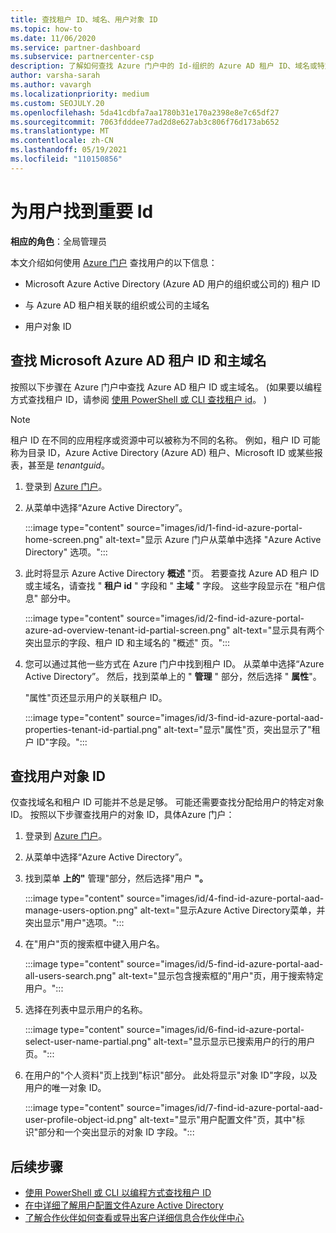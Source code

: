 ```yaml
---
title: 查找租户 ID、域名、用户对象 ID
ms.topic: how-to
ms.date: 11/06/2020
ms.service: partner-dashboard
ms.subservice: partnercenter-csp
description: 了解如何查找 Azure 门户中的 Id-组织的 Azure AD 租户 ID、域名或特定用户对象 ID。 某些任务需要此信息。
author: varsha-sarah
ms.author: vavargh
ms.localizationpriority: medium
ms.custom: SEOJULY.20
ms.openlocfilehash: 5da41cdbfa7aa1780b31e170a2398e8e7c65df27
ms.sourcegitcommit: 7063fdddee77ad2d8e627ab3c806f76d173ab652
ms.translationtype: MT
ms.contentlocale: zh-CN
ms.lasthandoff: 05/19/2021
ms.locfileid: "110150856"
---
```

# <a name="locate-important-ids-for-a-user"></a>为用户找到重要 Id

**相应的角色**：全局管理员

本文介绍如何使用 [Azure 门户](https://portal.azure.com/) 查找用户的以下信息：

- Microsoft Azure Active Directory (Azure AD 用户的组织或公司的) 租户 ID

- 与 Azure AD 租户相关联的组织或公司的主域名

- 用户对象 ID

## <a name="find-the-microsoft-azure-ad-tenant-id-and-primary-domain-name"></a>查找 Microsoft Azure AD 租户 ID 和主域名

按照以下步骤在 Azure 门户中查找 Azure AD 租户 ID 或主域名。  (如果要以编程方式查找租户 ID，请参阅 [使用 PowerShell 或 CLI 查找租户 id](/azure/active-directory/fundamentals/active-directory-how-to-find-tenant#find-tenant-id-with-powershell)。 ) 

> [!NOTE]
> 租户 ID 在不同的应用程序或资源中可以被称为不同的名称。 例如，租户 ID 可能称为目录 ID，Azure Active Directory (Azure AD) 租户、Microsoft ID 或某些报表，甚至是 *tenantguid*。

1. 登录到 [Azure 门户](https://portal.azure.com/)。

2. 从菜单中选择“Azure Active Directory”。

   :::image type="content" source="images/id/1-find-id-azure-portal-home-screen.png" alt-text="显示 Azure 门户从菜单中选择 &quot;Azure Active Directory&quot; 选项。":::

3. 此时将显示 Azure Active Directory **概述** "页。 若要查找 Azure AD 租户 ID 或主域名，请查找 " **租户 id** " 字段和 " **主域** " 字段。 这些字段显示在 "租户信息" 部分中。

   :::image type="content" source="images/id/2-find-id-azure-portal-azure-ad-overview-tenant-id-partial-screen.png" alt-text="显示具有两个突出显示的字段、租户 ID 和主域名的 &quot;概述&quot; 页。":::

4. 您可以通过其他一些方式在 Azure 门户中找到租户 ID。 从菜单中选择“Azure Active Directory”。 然后，找到菜单上的 " **管理** " 部分，然后选择 " **属性**"。

   "属性"页还显示用户的关联租户 ID。

   :::image type="content" source="images/id/3-find-id-azure-portal-aad-properties-tenant-id-partial.png" alt-text="显示&quot;属性&quot;页，突出显示了&quot;租户 ID&quot;字段。":::

## <a name="find-the-user-object-id"></a>查找用户对象 ID

仅查找域名和租户 ID 可能并不总是足够。 可能还需要查找分配给用户的特定对象 ID。 按照以下步骤查找用户的对象 ID，具体Azure 门户：

1. 登录到 [Azure 门户](https://portal.azure.com/)。

2. 从菜单中选择“Azure Active Directory”。

3. 找到菜单 **上的"** 管理"部分，然后选择"用户 **"。**

      :::image type="content" source="images/id/4-find-id-azure-portal-aad-manage-users-option.png" alt-text="显示Azure Active Directory菜单，并突出显示&quot;用户&quot;选项。":::

4. 在"用户"页的搜索框中键入用户名。

      :::image type="content" source="images/id/5-find-id-azure-portal-aad-all-users-search.png" alt-text="显示包含搜索框的&quot;用户&quot;页，用于搜索特定用户。":::

5. 选择在列表中显示用户的名称。  

      :::image type="content" source="images/id/6-find-id-azure-portal-select-user-name-partial.png" alt-text="显示显示已搜索用户的行的用户页。":::

6. 在用户的"个人资料"页上找到"标识"部分。 此处将显示"对象 ID"字段，以及用户的唯一对象 ID。

      :::image type="content" source="images/id/7-find-id-azure-portal-aad-user-profile-object-id.png" alt-text="显示&quot;用户配置文件&quot;页，其中&quot;标识&quot;部分和一个突出显示的对象 ID 字段。":::

## <a name="next-steps"></a>后续步骤

- [使用 PowerShell 或 CLI 以编程方式查找租户 ID](/azure/active-directory/fundamentals/active-directory-how-to-find-tenant)
- [在中详细了解用户配置文件Azure Active Directory](/azure/active-directory/fundamentals/active-directory-users-profile-azure-portal)
- [了解合作伙伴如何查看或导出客户详细信息合作伙伴中心](see-your-customer-list.md)

